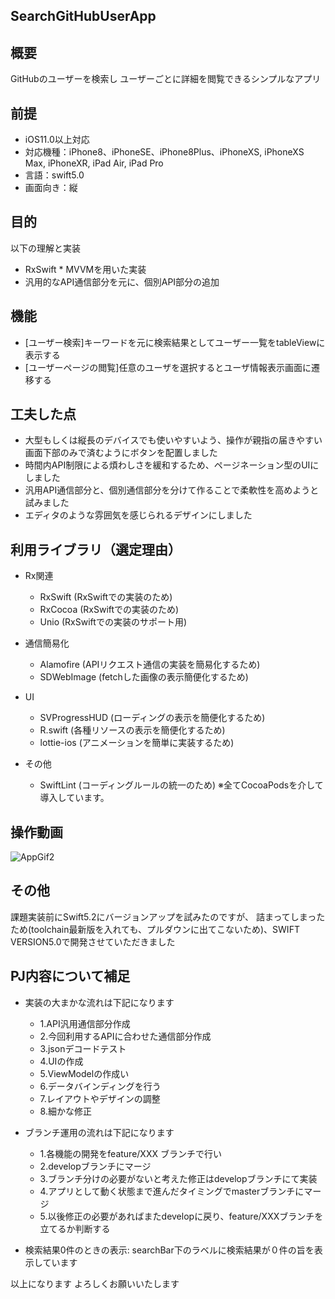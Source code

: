 ## SearchGitHubUserApp
## 概要
GitHubのユーザーを検索し
ユーザーごとに詳細を閲覧できるシンプルなアプリ

## 前提
- iOS11.0以上対応
- 対応機種：iPhone8、iPhoneSE、iPhone8Plus、iPhoneXS, iPhoneXS Max, iPhoneXR, iPad Air, iPad Pro
- 言語：swift5.0
- 画面向き：縦

## 目的
以下の理解と実装
- RxSwift * MVVMを用いた実装
- 汎用的なAPI通信部分を元に、個別API部分の追加

## 機能
- [ユーザー検索]キーワードを元に検索結果としてユーザー一覧をtableViewに表示する
- [ユーザーページの閲覧]任意のユーザを選択するとユーザ情報表示画面に遷移する

## 工夫した点
- 大型もしくは縦長のデバイスでも使いやすいよう、操作が親指の届きやすい画面下部のみで済むようにボタンを配置しました
- 時間内API制限による煩わしさを緩和するため、ページネーション型のUIにしました
- 汎用API通信部分と、個別通信部分を分けて作ることで柔軟性を高めようと試みました
- エディタのような雰囲気を感じられるデザインにしました

## 利用ライブラリ（選定理由）
- Rx関連
  - RxSwift (RxSwiftでの実装のため)
  - RxCocoa (RxSwiftでの実装のため)
  - Unio (RxSwiftでの実装のサポート用)

- 通信簡易化
  - Alamofire (APIリクエスト通信の実装を簡易化するため)
  - SDWebImage (fetchした画像の表示簡便化するため)
  
- UI
  - SVProgressHUD (ローディングの表示を簡便化するため)
  - R.swift (各種リソースの表示を簡便化するため)
  - lottie-ios (アニメーションを簡単に実装するため)
  
- その他
  - SwiftLint (コーディングルールの統一のため)
※全てCocoaPodsを介して導入しています。<br>

## 操作動画
![AppGif2](https://user-images.githubusercontent.com/17854586/78734946-814a5e00-7984-11ea-9fcd-03c97fced23f.gif)

## その他
課題実装前にSwift5.2にバージョンアップを試みたのですが、
詰まってしまったため(toolchain最新版を入れても、プルダウンに出てこないため)、SWIFT VERSION5.0で開発させていただきました


## PJ内容について補足
- 実装の大まかな流れは下記になります
  - 1.API汎用通信部分作成
  - 2.今回利用するAPIに合わせた通信部分作成
  - 3.jsonデコードテスト
  - 4.UIの作成
  - 5.ViewModelの作成い
  - 6.データバインディングを行う
  - 7.レイアウトやデザインの調整
  - 8.細かな修正

- ブランチ運用の流れは下記になります
  - 1.各機能の開発をfeature/XXX ブランチで行い
  - 2.developブランチにマージ
  - 3.ブランチ分けの必要がないと考えた修正はdevelopブランチにて実装
  - 4.アプリとして動く状態まで進んだタイミングでmasterブランチにマージ
  - 5.以後修正の必要があればまたdevelopに戻り、feature/XXXブランチを立てるか判断する
  
- 検索結果0件のときの表示: searchBar下のラベルに検索結果が０件の旨を表示しています
  
以上になります
よろしくお願いいたします


